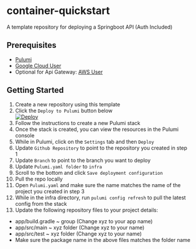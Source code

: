 # container-quickstart
A template repository for deploying a Springboot API (Auth Included)

## Prerequisites
- [Pulumi](https://www.pulumi.com/docs/get-started/install/)
- [Google Cloud User](https://cloud.google.com/iam/docs/creating-managing-service-accounts)
- Optional for Api Gateway: [AWS User](https://docs.aws.amazon.com/IAM/latest/UserGuide/id_users_create.html)

## Getting Started
1. Create a new repository using this template
2. Click the `Deploy to Pulumi` button below \
[![Deploy](https://get.pulumi.com/new/button.svg)](https://app.pulumi.com/new?template=https://github.com/TazBruce/pulumi-quickstart-template)
3. Follow the instructions to create a new Pulumi stack
4. Once the stack is created, you can view the resources in the Pulumi console
5. While in Pulumi, click on the `Settings` tab and then `Deploy`
6. Update `Github Repository` to point to the repository you created in step 1
7. Update `Branch` to point to the branch you want to deploy
8. Update `Pulumi.yaml folder` to `infra`
9. Scroll to the bottom and click `Save deployment configuration`
10. Pull the repo locally 
11. Open `Pulumi.yaml` and make sure the name matches the name of the project you created in step 3 
12. While in the infra directory, run `pulumi config refresh` to pull the latest config from the stack
13. Update the following repository files to your project details:
- app/build.gradle ~ group (Change xyz to your app name)
- app/src/main ~ xyz folder (Change xyz to your name)
- app/src/test ~ xyz folder (Change xyz to your name)
- Make sure the package name in the above files matches the folder name